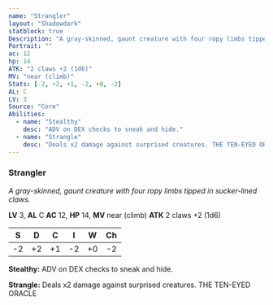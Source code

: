 ```yaml
---
name: "Strangler"
layout: "Shadowdark"
statblock: true
Description: "A gray-skinned, gaunt creature with four ropy limbs tipped in sucker-lined claws."
Portrait: ""
ac: 12
hp: 14
ATK: "2 claws +2 (1d6)"
MV: "near (climb)"
Stats: [-2, +2, +1, -2, +0, -2]
AL: C
LV: 3
Source: "Core"
Abilities:
  - name: "Stealthy"
    desc: "ADV on DEX checks to sneak and hide."
  - name: "Strangle"
    desc: "Deals x2 damage against surprised creatures. THE TEN-EYED ORACLE"
---
```


### Strangler

_A gray-skinned, gaunt creature with four ropy limbs tipped in sucker-lined claws._

**LV** 3, **AL** C
**AC** 12, **HP** 14, **MV** near (climb)
**ATK** 2 claws +2 (1d6)

|  S  |  D  |  C  |  I  |  W  |  Ch  |
|:---:|:---:|:---:|:---:|:---:|:----:|
| -2 | +2 | +1 | -2 | +0 | -2 |

**Stealthy:** ADV on DEX checks to sneak and hide.

**Strangle:** Deals x2 damage against surprised creatures. THE TEN-EYED ORACLE


